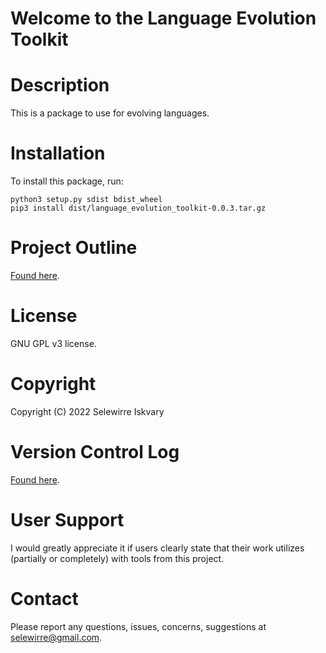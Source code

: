 # Welcome to the Language Evolution Toolkit

# Description
This is a package to use for evolving languages.

# Installation
To install this package, run:

```
python3 setup.py sdist bdist_wheel
pip3 install dist/language_evolution_toolkit-0.0.3.tar.gz
```

# Project Outline
[Found here](project_outline.md).

# License 
GNU GPL v3 license.

# Copyright
Copyright (C) 2022 Selewirre Iskvary

# Version Control Log
[Found here](version_control_log.md).

# User Support
I would greatly appreciate it if users clearly state that their work utilizes (partially or completely) with tools from this project.

# Contact
Please report any questions, issues, concerns, suggestions at <selewirre@gmail.com>.
